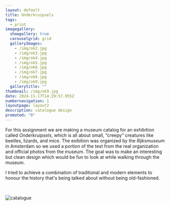 ```yaml
---
layout: default
title: Onderkruipsels
tags:
  - print
imagegallery:
  showgallery: true
  carouselgrid: grid
  galleryImages:
    - /img/ok2.jpg
    - /img/ok3.jpg
    - /img/ok4.jpg
    - /img/ok5.jpg
    - /img/ok6.jpg
    - /img/ok7.jpg
    - /img/ok8.jpg
    - /img/ok9.jpg
  gallerytitle: ""
thumbnail: /img/ok9.jpg
date: 2024-11-17T14:29:57.955Z
numbernavigation: 1
layoutpage: layout2
description: catalogue design
promoted: "0"
---
```


For this assignment we are making a museum catalog for an exhibition called _Onderkruipsels_, which is all about small, “creepy” creatures like beetles, lizards, and mice. The exibition was organized by the _Rijksmuseum_ in Amsterdam so we used a portion of the text from the real organization and official photos from the museum. The goal was to make an interesting but clean design which would be fun to look at while walking through the museum.

I tried to achieve a combination of traditional and modern elements to honour the history that's being talked about without being old-fashioned.

<br>

![catalogue](/img/ok1.jpg)